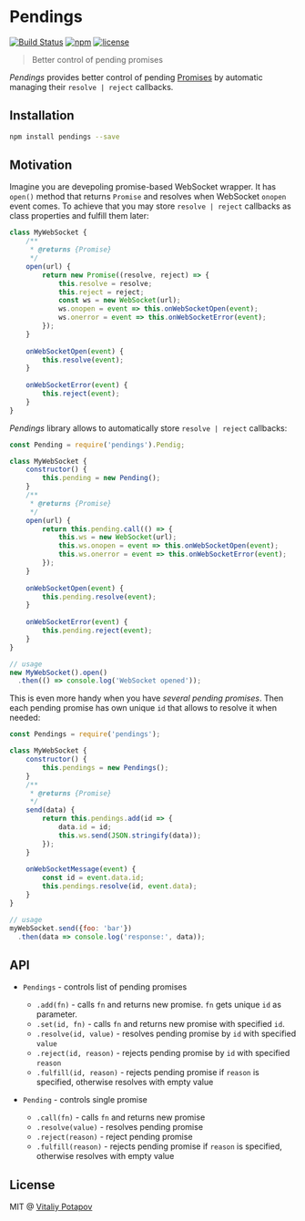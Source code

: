 # Pendings

[![Build Status](https://travis-ci.org/vitalets/pendings.svg?branch=master)](https://travis-ci.org/vitalets/pendings)
[![npm](https://img.shields.io/npm/v/pendings.svg)](https://www.npmjs.com/package/pendings)
[![license](https://img.shields.io/npm/l/pendings.svg)](https://www.npmjs.com/package/pendings)

> Better control of pending promises

*Pendings* provides better control of pending [Promises](https://developer.mozilla.org/en/docs/Web/JavaScript/Reference/Global_Objects/Promise)
by automatic managing their `resolve | reject` callbacks.

## Installation
```bash
npm install pendings --save
```

## Motivation
Imagine you are devepoling promise-based WebSocket wrapper.
It has `open()` method that returns `Promise` and resolves when WebSocket `onopen` event comes.
To achieve that you may store `resolve | reject` callbacks as class properties and fulfill them later:
```js
class MyWebSocket {
    /**
     * @returns {Promise} 
     */
    open(url) { 
        return new Promise((resolve, reject) => {
            this.resolve = resolve;
            this.reject = reject;
            const ws = new WebSocket(url);
            ws.onopen = event => this.onWebSocketOpen(event);
            ws.onerror = event => this.onWebSocketError(event);
        });
    }
    
    onWebSocketOpen(event) {
        this.resolve(event);
    }
    
    onWebSocketError(event) {
        this.reject(event);
    }
}

```
*Pendings* library allows to automatically store `resolve | reject` callbacks:

```js
const Pending = require('pendings').Pendig;

class MyWebSocket {
    constructor() {
        this.pending = new Pending();
    }
    /**
     * @returns {Promise} 
     */
    open(url) { 
        return this.pending.call(() => {
            this.ws = new WebSocket(url);
            this.ws.onopen = event => this.onWebSocketOpen(event);
            this.ws.onerror = event => this.onWebSocketError(event);
        });
    }
    
    onWebSocketOpen(event) {
        this.pending.resolve(event);
    }
    
    onWebSocketError(event) {
        this.pending.reject(event);
    }
}

// usage
new MyWebSocket().open()
  .then(() => console.log('WebSocket opened'));

```
This is even more handy when you have *several pending promises*. 
Then each pending promise has own unique `id` that allows to resolve it when needed: 
```js
const Pendings = require('pendings');

class MyWebSocket {
    constructor() {
        this.pendings = new Pendings();
    }
    /**
     * @returns {Promise} 
     */
    send(data) { 
        return this.pendings.add(id => {
            data.id = id;
            this.ws.send(JSON.stringify(data));
        });
    }
    
    onWebSocketMessage(event) {
        const id = event.data.id;
        this.pendings.resolve(id, event.data);
    }
}

// usage
myWebSocket.send({foo: 'bar'})
  .then(data => console.log('response:', data)); 

```
## API

* `Pendings` - controls list of pending promises
  * `.add(fn)` - calls `fn` and returns new promise. `fn` gets unique `id` as parameter. 
  * `.set(id, fn)` - calls `fn` and returns new promise with specified `id`.
  * `.resolve(id, value)` - resolves pending promise by `id` with specified `value`
  * `.reject(id, reason)` - rejects pending promise by `id` with specified `reason`
  * `.fulfill(id, reason)` - rejects pending promise if `reason` is specified, otherwise resolves with empty value 
  
* `Pending` - controls single promise
  * `.call(fn)` - calls `fn` and returns new promise
  * `.resolve(value)` - resolves pending promise
  * `.reject(reason)` - reject pending promise
  * `.fulfill(reason)` - rejects pending promise if `reason` is specified, otherwise resolves with empty value

## License
MIT @ [Vitaliy Potapov](https://github.com/vitalets)
